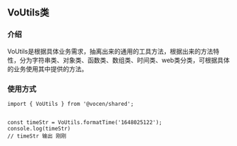 ## VoUtils类
### 介绍
VoUtils是根据具体业务需求，抽离出来的通用的工具方法，根据出来的方法特性，分为字符串类、对象类、函数类、数组类、时间类、web类分类，可根据具体的业务使用其中提供的方法。
### 使用方式
```
import { VoUtils } from '@vocen/shared';


const timeStr = VoUtils.formatTime('1648025122');
console.log(timeStr)
// timeStr 输出 刚刚
```
